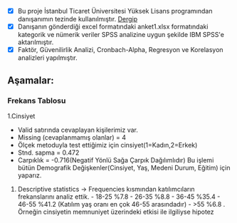 - [x] Bu proje İstanbul Ticaret Üniversitesi Yüksek Lisans programından danışanımın tezinde kullanılmıştır. [Dergip](https://dergipark.org.tr/tr/pub/tje/issue/77800/1232934)
- [x] Danışanın gönderdiği excel formatındaki anket1.xlsx formatındaki kategorik ve nümerik veriler SPSS analizine uygun şekilde IBM SPSS'e aktarılmıştır.
- [x] Faktör, Güvenilirlik Analizi, Cronbach-Alpha, Regresyon ve Korelasyon analizleri yapılmıştır.
## Aşamalar:
### Frekans Tablosu 
1.Cinsiyet    
  - Valid satırında cevaplayan kişilerimiz var. 
  - Missing (cevaplanmamış olanlar) = 4
  - Ölçek metoduyla test ettiğimiz için cinsiyet(1=Kadın,2=Erkek)
  - Stnd. sapma = 0.472
  - Carpıklık = -0.716(Negatif Yönlü Sağa Çarpık Dağılımlıdır)
  Bu işlemi bütün Demografik Değişkenler(Cinsiyet, Yaş, Medeni Durum, Eğitim) için yaparız.
1. Descriptive statistics -> Frequencies kısmından katılımcıların frekanslarını analiz ettik.
            - 18-25               %7.8
            - 26-35               %8.8
            - 36-45               %35.4
            - 46-55               %41.2              (Katılım yaş oranı en çok 46-55 arasındadır)
            - >55                 %6.8
. Örneğin cinsiyetin memnuniyet üzerindeki etkisi ile ilgiliyse hipotez
